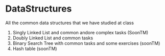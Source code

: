 # DataStructures
All the common data structures that we have studied at class
1. Singly Linked List and common andore complex tasks (SoonTM)
2. Doubly Linked List and common tasks 
3. Binary Search Tree with common tasks and some exercises (soonTM)
4. Hash table (soonTM)
